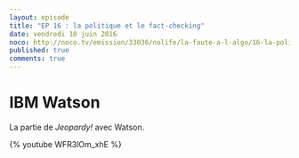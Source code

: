 ```yaml
---
layout: episode
title: "EP 16 : la politique et le fact-checking"
date: vendredi 10 juin 2016
noco: http://noco.tv/emission/33036/nolife/la-faute-a-l-algo/16-la-politique-et-le-fact-checking
published: true
comments: true
---
```

# IBM Watson

La partie de *Jeopardy!* avec Watson.

{% youtube WFR3lOm_xhE %}
